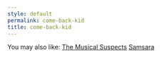 ```yaml
---
style: default
permalink: come-back-kid
title: come-back-kid
---
```

You may also like:
[The Musical Suspects](http://scp-wiki.net/the-musical-suspects)
[Samsara](http://scp-wiki.net/samsara)